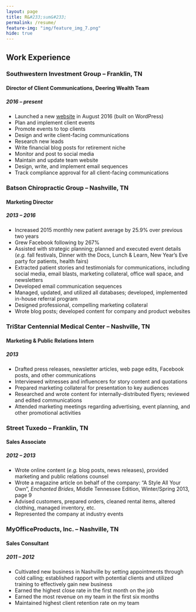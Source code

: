 ```yaml
---
layout: page
title: R&#233;sum&#233;
permalink: /resume/
feature-img: "img/feature_img_7.png"
hide: true
---
```


## Work Experience

### Southwestern Investment Group &ndash; Franklin, TN
#### Director of Client Communications, Deering Wealth Team
##### 2016 &ndash; present
- Launched a new <a href="https://deeringwealthteam.com" target="_blank">website</a> in August 2016 (built on WordPress)
- Plan and implement client events
- Promote events to top clients
- Design and write client-facing communications
- Research new leads
- Write financial blog posts for retirement niche
- Monitor and post to social media
- Maintain and update team website
- Design, write, and implement email sequences
- Track compliance approval for all client-facing communications

### Batson Chiropractic Group &ndash; Nashville, TN
#### Marketing Director
##### 2013 &ndash; 2016
- Increased 2015 monthly new patient average by 25.9% over previous two years
- Grew Facebook following by 267%
- Assisted with strategic planning; planned and executed event details (*e.g.* fall festivals, Dinner with the Docs, Lunch &amp; Learn, New Year’s Eve party for patients, health fairs)
- Extracted patient stories and testimonials for communications, including social media, email blasts, marketing collateral, office wall space, and newsletters
- Developed email communication sequences
- Managed, updated, and utilized all databases; developed, implemented in-house referral program
- Designed professional, compelling marketing collateral
- Wrote blog posts; developed content for company and product websites

### TriStar Centennial Medical Center &ndash; Nashville, TN
#### Marketing &amp; Public Relations Intern
##### 2013
- Drafted press releases, newsletter articles, web page edits, Facebook posts, and other communications
- Interviewed witnesses and influencers for story content and quotations
- Prepared marketing collateral for presentation to key audiences
- Researched and wrote content for internally-distributed flyers; reviewed and edited communications
- Attended marketing meetings regarding advertising, event planning, and other promotional activities

### Street Tuxedo &ndash; Franklin, TN
#### Sales Associate
##### 2012 &ndash; 2013
- Wrote online content (*e.g.* blog posts, news releases), provided marketing and public relations counsel
- Wrote a magazine article on behalf of the company: “A Style All Your Own”, *Enchanted Brides*, Middle Tennessee Edition, Winter/Spring 2013, page 9
- Advised customers, prepared orders, cleaned rental items, altered clothing, managed inventory, etc.
- Represented the company at industry events

### MyOfficeProducts, Inc. &ndash; Nashville, TN
#### Sales Consultant
##### 2011 &ndash; 2012
- Cultivated new business in Nashville by setting appointments through cold calling; established rapport with potential clients and utilized training to effectively gain new business
- Earned the highest close rate in the first month on the job
- Earned the most revenue on my team in the first six months
- Maintained highest client retention rate on my team